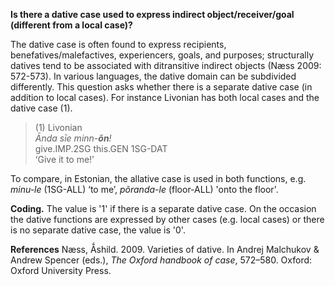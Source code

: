 **Is there a dative case used to express indirect object/receiver/goal (different from a local case)?**

The dative case is often found to express recipients, benefatives/malefactives, experiencers, goals, and purposes; structurally datives tend to be associated with ditransitive indirect objects (Næss 2009: 572-573). In various languages, the dative domain can be subdivided differently. This question asks whether there is a separate dative case (in addition to local cases). For instance Livonian has both local cases and the dative case (1).

>(1) Livonian<br/>
>*Ānda sīe minn-**õn**!*<br/>
>give.IMP.2SG this.GEN 1SG-DAT<br/>
>‘Give it to me!’<br/>

To compare, in Estonian, the allative case is used in both functions, e.g. *minu-le* (1SG-ALL) ‘to me’, *põranda-le* (floor-ALL) 'onto the floor'. 

**Coding.** The value is '1' if there is a separate dative case. On the occasion the dative functions are expressed by other cases (e.g. local cases) or there is no separate dative case, the value is '0'.  

**References**
Næss, Ǻshild. 2009. Varieties of dative. In Andrej Malchukov & Andrew Spencer (eds.), *The Oxford handbook of case*, 572–580. Oxford: Oxford University Press.
